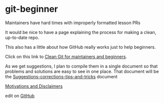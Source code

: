 # git-beginner
Maintainers have hard times with improperly formatted lesson PRs

It would be nice to have a page explaining the process for making a clean, up-to-date repo.

This also has a little about how GitHub really works just to help beginners.

Click on this link to [Clean Git for maintainers and beginners](https://hoytpr.github.io/git_beginner/Maintaining-for-beginners-narrative1).

As we get suggestions, I plan to compile them in a single document so that problems and solutions are easy to see in one place. That document will be the [Suggestions-corrections-tips-and-tricks](https://hoytpr.github.io/git_beginner/Suggestions-corrections-tips-and-tricks) document

[Motivations and Disclaimers](https://hoytpr.github.io/git_beginner/motivations_and_disclaimers)

edit on [GitHub](https://github.com/hoytpr/git_beginner)
